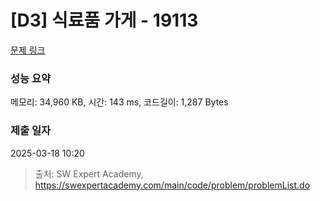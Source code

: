 # [D3] 식료품 가게 - 19113 

[문제 링크](https://swexpertacademy.com/main/code/problem/problemDetail.do?contestProbId=AYxCRFA6iiEDFASu) 

### 성능 요약

메모리: 34,960 KB, 시간: 143 ms, 코드길이: 1,287 Bytes

### 제출 일자

2025-03-18 10:20



> 출처: SW Expert Academy, https://swexpertacademy.com/main/code/problem/problemList.do